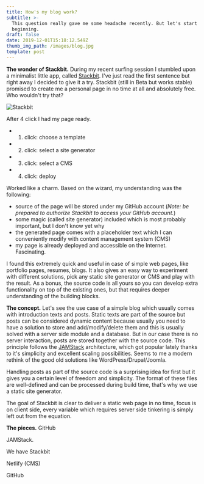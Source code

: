 ```yaml
---
title: How's my blog work?
subtitle: >-
  This question really gave me some headache recently. But let's start at the
  beginning.
draft: false
date: 2019-12-01T15:18:12.549Z
thumb_img_path: /images/blog.jpg
template: post
---
```

**The wonder of Stackbit.** During my recent surfing session I stumbled upon a minimalist little app, called [Stackbit](https://www.stackbit.com/).  I've just read the first sentence but right away I decided to give it a try. Stackbit (still in Beta but works stable) promised to create me a personal page in no time at all and absolutely free. Who wouldn't try that? 

![Stackbit](/images/stackbit.jpg "Stackbit theme selector")

After 4 click I had my page ready.

* 1. click: choose a template
* 2. click: select a site generator
* 3. click: select a CMS
* 4. click: deploy

Worked like a charm. Based on the wizard, my understanding was the following: 

* source of the page will be stored under my GitHub account (*Note: be prepared to authorize Stackbit to access your GitHub account.*)
* some magic (called site generator) included which is most probably important, but I don't know yet why
* the generated page comes with a placeholder text which I can conveniently modify with content management system (CMS)
* my page is already deployed and accessible on the Internet. Fascinating.

I found this extremely quick and useful in case of simple web pages, like portfolio pages, resumes, blogs. It also gives an easy way to experiment with different solutions, pick any static site generator or CMS and play with the result. As a bonus, the source code is all yours so you can develop extra functionality on top of the existing ones, but that requires deeper understanding of the building blocks. 

**The concept.**  Let's see the use case of a simple blog which usually comes with introduction texts and posts. Static texts are part of the source but posts can be considered dynamic content because usually you need to have a solution to store and add/modify/delete them and this is usually solved with a server side module and a database. But in our case there is no server interaction, posts are stored together with the source code. This principle follows the [JAMStack](https://jamstack.org/) architecture, which got popular lately thanks to it's simplicity and excellent scaling possibilities. Seems to me a modern rethink of the good old solutions like WordPress/Drupal/Joomla. 

Handling posts as part of the source code is a surprising idea for first but it gives you a certain level of freedom and simplicity. The format of these files are well-defined and can be processed during build time, that's why we use a static site generator. 

The goal of Stackbit is clear to deliver a static web page in no time, focus is on client side, every variable which requires server side tinkering is simply left out from the equation.

**The pieces.** GitHub



JAMStack.

We have Stackbit 

Netlify (CMS)

GitHub
